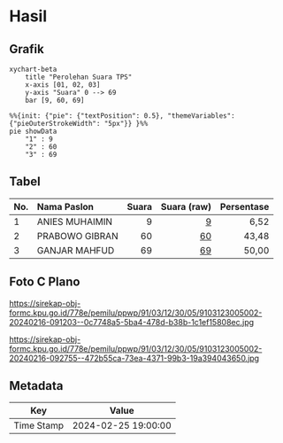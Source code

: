 # Hasil

## Grafik

```mermaid
xychart-beta
    title "Perolehan Suara TPS"
    x-axis [01, 02, 03]
    y-axis "Suara" 0 --> 69
    bar [9, 60, 69]
```

```mermaid
%%{init: {"pie": {"textPosition": 0.5}, "themeVariables": {"pieOuterStrokeWidth": "5px"}} }%%
pie showData
    "1" : 9
    "2" : 60
    "3" : 69
```

## Tabel

| No. | Nama Paslon    | Suara | Suara (raw) | Persentase |
|:--- |:-------------- | -----:| -----------:| ----------:|
| 1   | ANIES MUHAIMIN | 9     | [9][p-1]    | 6,52       |
| 2   | PRABOWO GIBRAN | 60    | [60][p-2]   | 43,48      |
| 3   | GANJAR MAHFUD  | 69    | [69][p-3]   | 50,00      |


[p-1]: https://github.com/gigit-pemilu/pemilu-2024-91-papua/blob/main/pilpres/hitung-suara/sub/91-papua/sub/03-jayapura/sub/12-ebungfao/sub/3005-desa-adat-homfolo/sub/002-tps/sub/paslon-1.txt
[p-2]: https://github.com/gigit-pemilu/pemilu-2024-91-papua/blob/main/pilpres/hitung-suara/sub/91-papua/sub/03-jayapura/sub/12-ebungfao/sub/3005-desa-adat-homfolo/sub/002-tps/sub/paslon-2.txt
[p-3]: https://github.com/gigit-pemilu/pemilu-2024-91-papua/blob/main/pilpres/hitung-suara/sub/91-papua/sub/03-jayapura/sub/12-ebungfao/sub/3005-desa-adat-homfolo/sub/002-tps/sub/paslon-3.txt

## Foto C Plano

https://sirekap-obj-formc.kpu.go.id/778e/pemilu/ppwp/91/03/12/30/05/9103123005002-20240216-091203--0c7748a5-5ba4-478d-b38b-1c1ef15808ec.jpg

https://sirekap-obj-formc.kpu.go.id/778e/pemilu/ppwp/91/03/12/30/05/9103123005002-20240216-092755--472b55ca-73ea-4371-99b3-19a394043650.jpg


## Metadata

| Key        | Value               |
| ---------- | ------------------- |
| Time Stamp | 2024-02-25 19:00:00 |



